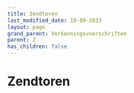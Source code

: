 ```yaml
---
title: Zendtoren
last_modified_date: 19-09-2023
layout: page
grand_parent: Verkenningsvoorschriften
parent: Z
has_children: false
---
```


Zendtoren
=========

